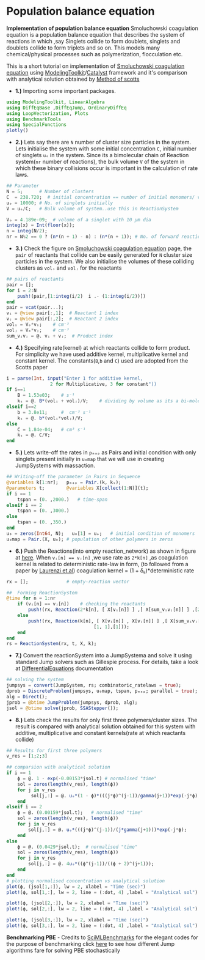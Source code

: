 # Population balance equation
**Implementation of population balance equation** 
Smoluchowski coagulation equation is a population balance equation that describes the system of reactions in which ,say Singlets collide to form doublets, singlets and doublets collide to form triplets and so on. This models many chemical/physical processes such as polymerization, flocculation etc.

This is a short tutorial on implementation of [Smoluchowski coagulation equation](https://en.wikipedia.org/wiki/Smoluchowski_coagulation_equation) using [ModelingToolkit](https://mtk.sciml.ai/stable/)/[Catalyst](https://catalyst.sciml.ai/dev/) framework and it's comparison with analytical solution obtained by [Method of scotts](https://journals.ametsoc.org/view/journals/atsc/25/1/1520-0469_1968_025_0054_asocdc_2_0_co_2.xml)

  - **1.)**  Importing some important packages.
```julia
using ModelingToolkit, LinearAlgebra
using DiffEqBase ,DiffEqJump, OrdinaryDiffEq
using LoopVectorization, Plots
using BenchmarkTools
using SpecialFunctions
plotly()
```
  - **2.)**  Lets say there are `N` number of cluster size particles in the system. Lets initialise the system with some initial concentration `C`, initial number of singlets `uₒ` in the system. Since its a bimolecular chain of Reaction system(`nr` number of reactions), the bulk volume `V` of the system in which these binary collisions occur is important in the calculation of rate laws.
  
```julia
## Parameter
N = 5;      # Number of clusters
C  = 238.720;  # initial concentration == number of initial monomers/ volume of the bulk system
uₒ = 10000; # No. of singlets initially
V = uₒ/C;   # Bulk volume of system..use this in ReactionSystem

Vₒ = 4.189e-09;  # volume of a singlet with 10 μm dia
integ(x) = Int(floor(x));
n = integ(N/2);
nr = N%2 == 0 ? (n*(n + 1) - n) : (n*(n + 1)); # No. of forward reactions
```
  - **3.)**  Check the figure on [Smoluchowski coagulation equation](https://en.wikipedia.org/wiki/Smoluchowski_coagulation_equation) page, the `pair` of reactants that collide can be easily generated for `N` cluster size particles in the system. We also initialise the volumes of these colliding clusters as `volᵢ` and `volⱼ` for the reactants
  
```julia
## pairs of reactants
pair = [];
for i = 2:N
    push!(pair,[1:integ(i/2)  i .- (1:integ(i/2))])
end
pair = vcat(pair...);
vᵢ = @view pair[:,1];  # Reactant 1 index
vⱼ = @view pair[:,2];  # Reactant 2 index
volᵢ = Vₒ*vᵢ;    # cm⁻³
volⱼ = Vₒ*vⱼ;    # cm⁻³
sum_vᵢvⱼ = @. vᵢ + vⱼ;  # Product index
```
  - **4.)**  Specifying rate(kernel) at which reactants collide to form product. For simplicity we have used additive kernel, multiplicative kernel and constant kernel. The constants(`B`,`b` and `C`) used are adopted from the Scotts paper 
```julia
i = parse(Int, input("Enter 1 for additive kernel,
                2 for Multiplicative, 3 for constant"))
if i==1
    B = 1.53e03;    # s⁻¹
    kₛ = @. B*(volᵢ + volⱼ)/V;    # dividing by volume as its a bi-molecular reaction chain
elseif i==2
    b = 3.8e11;     #  cm⁻³ s⁻¹
    kₛ = @. b*(volᵢ*volⱼ)/V;
else
    C = 1.84e-04;   # cm³ s⁻¹
    kₛ = @. C/V;
end
```
  - **5.)**  Lets write-off the rates in `pₘₐₚ` as Pairs and initial condition with only singlets present initially in `u₀map` that we  will use in creating JumpSystems with massaction.
```julia
## Writing-off the parameter in Pairs in Sequence
@variables k[1:nr];   pₘₐₚ = Pair.(k, kₛ);
@parameters t;        @variables X[collect(1:N)](t);
if i == 1
    tspan = (0. ,2000.)   # time-span
elseif i == 2
    tspan = (0. ,3000.)
else
    tspan = (0. ,350.)
end
u₀ = zeros(Int64, N);   u₀[1] = uₒ;   # initial condition of monomers
u₀map = Pair.(X, u₀); # population of other polymers in zeros
```
  - **6.)**  Push the Reactions(into empty reaction_network) as shown in figure at [here](https://en.wikipedia.org/wiki/Smoluchowski_coagulation_equation). When `vᵢ[n] == vⱼ[n]` ,we use rate as `2*k[n]` ,as coagulation kernel is related to deterministic rate-law in form, (to followed from a paper by [Laurenzi et.al](https://www.sciencedirect.com/science/article/pii/S0021999102970178))
          coagulation kernel = (1 + δᵢⱼ)*deterministic rate
                
```julia
rx = [];              # empty-reaction vector

##  Forming ReactionSystem
@time for n = 1:nr
    if (vᵢ[n] == vⱼ[n])    # checking the reactants
        push!(rx, Reaction(2*k[n], [ X[vᵢ[n]] ] ,[ X[sum_vᵢvⱼ[n]] ] ,[2],[1]));
    else
        push!(rx, Reaction(k[n], [ X[vᵢ[n]] , X[vⱼ[n]] ] ,[ X[sum_vᵢvⱼ[n]] ],
                                [1, 1],[1]));
    end
end
rs = ReactionSystem(rx, t, X, k);
```
  - **7.)**  Convert the reactionSystem into a JumpSystema and solve it using standard Jump solvers such as Gillespie process. For details, take a look at [DifferentialEquations](https://diffeq.sciml.ai/stable/) documentation 
```julia
## solving the system
jumpsys = convert(JumpSystem, rs; combinatoric_ratelaws = true);
dprob = DiscreteProblem(jumpsys, u₀map, tspan, pₘₐₚ; parallel = true);
alg = Direct();
jprob = @btime JumpProblem(jumpsys, dprob, alg);
jsol = @btime solve(jprob, SSAStepper());
```
  - **8.)**  Lets check the results for only first three polymers/cluster sizes. The result is compared with analytical solution obtained for this system with additive, multiplicative and constant kernels(rate at which reactants collide)
```julia
## Results for first three polymers
v_res = [1;2;3]

## comparsion with analytical solution
if i == 1
    ϕ = @. 1 - exp(-0.00153*jsol.t) # normalised "time"
    sol = zeros(length(v_res), length(ϕ))
    for j in v_res
         sol[j,:] = @. uₒ*(1 - ϕ)*(((j*ϕ)^(j-1))/gamma(j+1))*exp(-j*ϕ);
    end
elseif i == 2
    ϕ = @. (0.00159*jsol.t);   # normalised "time"
    sol = zeros(length(v_res), length(ϕ))
    for j in v_res
        sol[j,:] = @. uₒ*(((j*ϕ)^(j-1))/(j*gamma(j+1)))*exp(-j*ϕ);
    end
else
    ϕ = @. (0.0429*jsol.t);  # normalised "time"
    sol = zeros(length(v_res), length(ϕ))
    for j in v_res
        sol[j,:] = @. 4uₒ*((ϕ^(j-1))/((ϕ + 2)^(j+1)));
    end
end
# plotting normalised concentration vs analytical solution
plot(ϕ, (jsol[1,:]), lw = 2, xlabel = "Time (sec)")                        # first species/singlet
plot!(ϕ, sol[1,:], lw = 2, line = (:dot, 4) ,label = "Analytical sol")

plot!(ϕ, (jsol[2,:]), lw = 2, xlabel = "Time (sec)")                      # doublets
plot!(ϕ, sol[2,:], lw = 2, line = (:dot, 4) ,label = "Analytical sol")

plot!(ϕ, (jsol[3,:]), lw = 2, xlabel = "Time (sec)")                      # triplets
plot!(ϕ, sol[3,:], lw = 2, line = (:dot, 4) ,label = "Analytical sol")

```
**Benchmarking PBE** - Credits to [SciMLBenchmarks](https://benchmarks.sciml.ai/) for the elegant codes for the purpose of benchmarking
click [here](https://github.com/yewalenikhil65/Population-balance-equation/blob/main/Figs/benchmarking_PBE.png) to see how different Jump algorithms fare for solving PBE stochastically
